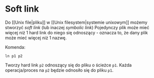 # Soft link
Do [[Unix file|pliku]] w [[Unix filesystem|systemie unixowym]] możemy stworzyć *soft link* (lub inaczej *symbolic link*)
Pojedynczy plik może mieć więcej niż 1 hard link do niego się odnoszący - oznacza to, że dany plik może mieć więcej niż 1 nazwę.

Komenda:
``` 
ln p1 p2
```
Tworzy hard link `p2` odnoszący się do pliku o ścieżce `p1`. Każda operacja/proces na `p2` będzie odnosiło się do pliku `p1`.
